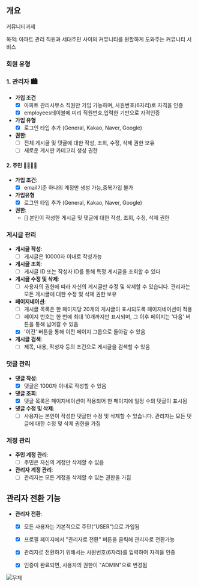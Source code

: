 ## 개요
커뮤니티과제 

목적: 아파트 관리 직원과 세대주민 사이의 커뮤니티를 원할하게 도와주는 커뮤니티 서비스 


###  회원 유형

### 1. 관리자 🏙
- **가입 조건**       
   - [x] 아파트 관리사무소 직원만 가입 가능하며, 사원번호(6자리)로 자격을 인증
   - [x] employees테이블에 미리 직원번호,입력한 기반으로 자격인증
 - **가입 유형**
   - [x] 로그인 타입 추가 (General, Kakao, Naver, Google) 
- **권한**:
  - [ ] 전체 게시글 및 댓글에 대한 작성, 조회, 수정, 삭제 권한 보유
  - [ ] 새로운 게시판 카테고리 생성 권한

#### 2. 주민 🧍‍♀️🧍‍♂️
- **가입 조건**: 
  - [x] email기준 하나의 계정만 생성 가능,중복가입 불가
- **가입유형** 
  - [x] 로그인 타입 추가 (General, Kakao, Naver, Google) 
- **권한**:
  - [] 본인이 작성한 게시글 및 댓글에 대한 작성, 조회, 수정, 삭제 권한


### 게시글 관리

- **게시글 작성**: 
  - [ ] 게시글은 10000자 이내로 작성가능
- **게시글 조회**: 
  - [ ] 게시글 ID 또는 작성자 ID를 통해 특정 게시글을 조회할 수 있다
- **게시글 수정 및 삭제**: 
  - [ ] 사용자의 권한에 따라 자신의 게시글만 수정 및 삭제할 수 있습니다. 관리자는 모든 게시글에 대한 수정 및 삭제 권한 보유
- **페이지네이션**: 
  - [ ] 게시글 목록은 한 페이지당 20개의 게시글이 표시되도록 페이지네이션이 적용
  - [ ] 페이지 번호는 한 번에 최대 10개까지만 표시되며, 그 이후 페이지는 '다음' 버튼을 통해 넘어갈 수 있음
  - [x] '이전' 버튼을 통해 이전 페이지 그룹으로 돌아갈 수 있음
- **게시글 검색**: 
  - [ ] 제목, 내용, 작성자 등의 조건으로 게시글을 검색할 수 있음

### 댓글 관리

- **댓글 작성**: 
  - [x] 댓글은 1000자 이내로 작성할 수 있음
- **댓글 조회**: 
  - [x] 댓글 목록은 페이지네이션이 적용되어 한 페이지에 일정 수의 댓글이 표시됨
- **댓글 수정 및 삭제**: 
  - [ ] 사용자는 본인이 작성한 댓글만 수정 및 삭제할 수 있습니다. 관리자는 모든 댓글에 대한 수정 및 삭제 권한을 가짐

### 계정 관리

- **주민 계정 관리**: 
  - [ ] 주민은 자신의 계정만 삭제할 수 있음
- **관리자 계정 관리**: 
  - [ ] 관리자는 모든 계정을 삭제할 수 있는 권한을 가짐

## 관리자 전환 기능

- **관리자 전환**:
  - [x] 모든 사용자는 기본적으로 주민("USER")으로 가입됨
  - [x] 프로필 페이지에서 "관리자로 전환" 버튼을 클릭해 관리자로 전환가능
  - [x] 관리자로 전환하기 위해서는 사원번호(6자리)를 입력하여 자격을 인증
  - [x] 인증이 완료되면, 사용자의 권한이 "ADMIN"으로 변경됨


![무제](https://github.com/user-attachments/assets/f3023172-4919-439d-bc8a-818a9b10df97)


        


